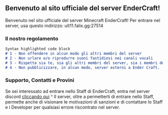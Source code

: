 ## Benvenuto al sito ufficiale del server EnderCraft!

Benvenuto nel sito ufficiale del server Minecraft EnderCraft!
Per entrare nel server, usa questo indirizzo: ult11.falix.gg:27514

### Il nostro regolamento

```markdown
Syntax highlighted code block
# 1 - Non offendere in alcun modo gli altri membri del server
# 2 - Non urlare e/o riprodurre suoni fastidiosi nei canali vocali
# 3 - Rispetta sia te, sia gli altri membri del server, sia i membri dello staff
# 4 - Non pubblicizzare, in alcun modo, server esterni a Ender Craft.
```

### Supporto, Contatti e Provini

Se sei interessato ad entrare nello Staff di EnderCraft, entra nel server discord [cliccando qui](https://discord.gg/u7PrYVyDAH)
^ Il server, oltre a permetterti di entrare nello Staff, permette anche di visionare le motivazioni di sanzioni e di contattare lo Staff e i Developer per qualsiasi errore riscontrato nel server.
